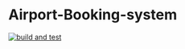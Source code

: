 # Airport-Booking-system
[![build and test](https://github.com/batoul-m/Airport-Booking-system/actions/workflows/build-and-test.yml/badge.svg)](https://github.com/batoul-m/Airport-Booking-system/actions/workflows/build-and-test.yml)
